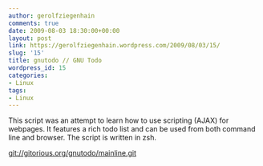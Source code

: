 ```yaml
---
author: gerolfziegenhain
comments: true
date: 2009-08-03 18:30:00+00:00
layout: post
link: https://gerolfziegenhain.wordpress.com/2009/08/03/15/
slug: '15'
title: gnutodo // GNU Todo
wordpress_id: 15
categories:
- Linux
tags:
- Linux
---
```


This script was an attempt to learn how to use scripting (AJAX) for webpages. It features a rich todo list and can be used from both command line and browser. The script is written in zsh. 


[git://gitorious.org/gnutodo/mainline.git](//gitorious.org/gnutodo/mainline.git)



